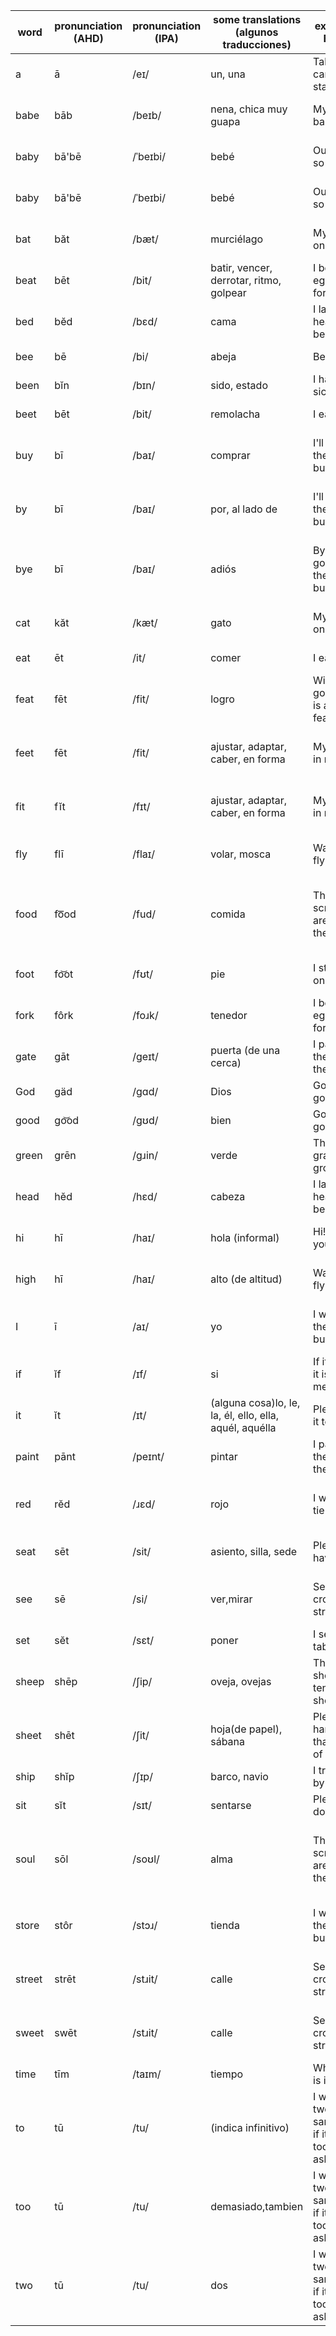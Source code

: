 |word|pronunciation<BR>(AHD)|pronunciation<BR>(IPA)|some translations<BR>(algunos traducciones)|example in English|ejemplo en español|
|----|----|----|----|----|----|
|a|ā|/eɪ/|un, una|Take your car to a gas station|Lleva tu carro a una gasolinera|
|babe|bāb|/beɪb/|nena, chica muy guapa|My wife is a babe|mi esposa es una nena|
|baby|bā'bē|/ˈbeɪbi/|bebé|Our baby is so cute|Nuestra bebe es tan linda|
|baby|bā'bē|/ˈbeɪbi/|bebé|Our baby is so cute|Nuestra bebe es tan linda|
|bat|băt|/bæt/|murciélago|My cat sat on a bat|Mi gato se sentó en un murciélago|
|beat|bēt|/bit/|batir, vencer, derrotar, ritmo, golpear|I beat the eggs with a fork|Bato los huevos con un tenedor|
|bed|bĕd|/bɛd/|cama|I lay my head on the bed|recosto mi cabeza en la cama|
|bee|bē|/bi/|abeja|Bees buzz|Las abejas zumban|
|been|bĭn|/bɪn/|sido, estado|I have been sick|He estado enfermo|
|beet|bēt|/bit/|remolacha|I eat beets|Como remolachas|
|buy|bī|/baɪ/|comprar|I'll go by the store to buy fish|Pasaré por la tienda a comprar pescado|
|by|bī|/baɪ/|por, al lado de|I'll go by the store to buy fish|Pasaré por la tienda a comprar pescado|
|bye|bī|/baɪ/|adiós|Bye! I'm going by the store to buy fish|¡Adiós! Voy por la tienda a comprar pescado|
|cat|kăt|/kæt/|gato|My cat sat on a bat|Mi gato se sentó en un murciélago|
|eat|ēt|/it/|comer|I eat beets|Como remolachas|
|feat|fēt|/fit/|logro|Winning a gold medal is a great feat|Ganando el premio oro es un gran logro|
|feet|fēt|/fit/|ajustar, adaptar, caber, en forma|My feet fit in my shoes|Mis pies caben en mis zapatos|
|fit|fĭt|/fɪt/|ajustar, adaptar, caber, en forma|My feet fit in my shoes|Mis pies caben en mis zapatos|
|fly|flī|/flaɪ/|volar, mosca|Watch the fly fly high|Mira la mosca volar alto|
|food|fo͞od|/fud/|comida|The scriptures are food for the soul|Las Escrituras son alimento para el alma|
|foot|fo͝ot|/fʊt/|pie|I stand on one foot|Estoy parado en un pie|
|fork|fôrk|/foɹk/|tenedor|I beat the eggs with a fork|Bato los huevos con un tenedor|
|gate|gāt|/ɡeɪt/|puerta (de una cerca)|I painted the gate in the fence|Pinté la puerta en la cerca|
|God|gäd|/ɡɑd/|Dios|God is good|Dios es bueno|
|good|go͝od|/gʊd/|bien|God is good|Dios es bueno|
|green|grēn|/gɹin/|verde|The green grass grows|La hierba verde crece|
|head|hĕd|/hɛd/|cabeza|I lay my head on the bed|recosto mi cabeza en la cama|
|hi|hī|/haɪ/|hola (informal)|Hi! How are you?|¡Hola! ¿Como estás?|
|high|hī|/haɪ/|alto (de altitud)|Watch the fly fly high|Mira la mosca volar alto|
|I|ī|/aɪ/|yo|I went by the store to buy fish|Pasé por la tienda a comprar pescado|
|if|ĭf|/ɪf/|si|If it is to be, it is up to me|Si lo será, depende de mi|
|it|ĭt|/ɪt/|(alguna cosa)lo, le, la, él, ello, ella, aquél, aquélla|Please give it to me|Por favor, damelo|
|paint|pānt|/peɪnt/|pintar|I painted the gate in the fence|Pinté la puerta en la cerca|
|red|rĕd|/ɹɛd/|rojo|I wear a red tie|Me llevo una corbata roja|
|seat|sēt|/sit/|asiento, silla, sede|Please have a seat|Por favor, tome asiento|
|see|sē|/si/|ver,mirar|See the bee cross the street!|¡Mira la abeja cruzar la calle!|
|set|sĕt|/sɛt/|poner|I set the table|Puse la mesa|
|sheep|shēp|/ʃip/|oveja, ovejas|The shepherd tends his sheep|El pastor cuida a sus ovejas|
|sheet|shēt|/ʃit/|hoja(de papel), sábana|Please hand me that sheet of paper|Por favor, dame aquel hoja de papel|
|ship|shĭp|/ʃɪp/|barco, navio|I traveled by ship|Viajé en barco|
|sit|sĭt|/sɪt/|sentarse|Please sit down|Por favor, sientase|
|soul|sōl|/soʊl/|alma|The scriptures are food for the soul|Las Escrituras son alimento para el alma|
|store|stôr|/stɔɹ/|tienda|I went by the store to buy fish|Pasé por la tienda a comprar pescado|
|street|strēt|/stɹit/|calle|See the bee cross the street!|¡Mira la abeja cruzar la calle!|
|sweet|swēt|/stɹit/|calle|See the bee cross the street!|¡Mira la abeja cruzar la calle!|
|time|tīm|/taɪm/|tiempo|What time is it?|¿Qué hora es?|
|to|tū|/tu/|(indica infinitivo)|I would like two sandwiches if it's not too much to ask|Me gustaría dos sándwiches si no es demasiado pedir|
|too|tū|/tu/|demasiado,tambien|I would like two sandwiches if it's not too much to ask|Me gustaría dos sándwiches si no es demasiado pedir|
|two|tū|/tu/|dos|I would like two sandwiches if it's not too much to ask|Me gustaría dos sándwiches si no es demasiado pedir|
